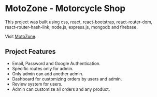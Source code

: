 # MotoZone - Motorcycle Shop

This project was built using css, react, react-bootstrap, react-router-dom, react-router-hash-link, node.js, express.js, mongodb and firebase.

Visit [MotoZone](https://.web.app/).

## Project Features

- Email, Password and Google Authentication.
- Specific routes only for admin.
- Only admin can add another admin.
- Dashboard for customizing orders by users and admin.
- Review system for users.
- Admin can customize all orders and any product.